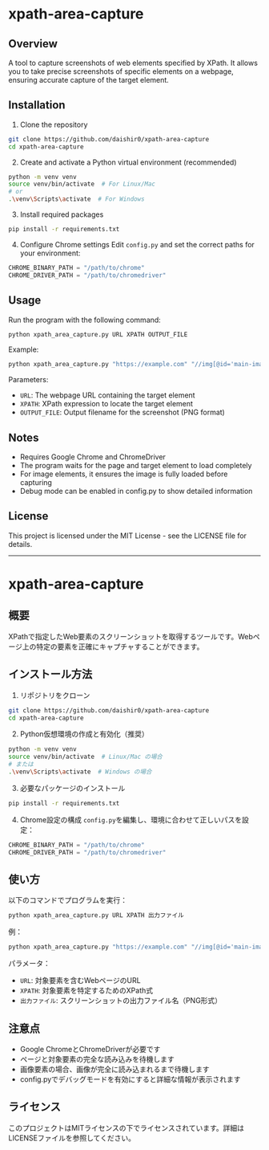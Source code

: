 # xpath-area-capture

## Overview
A tool to capture screenshots of web elements specified by XPath. It allows you to take precise screenshots of specific elements on a webpage, ensuring accurate capture of the target element.

## Installation
1. Clone the repository
```bash
git clone https://github.com/daishir0/xpath-area-capture
cd xpath-area-capture
```

2. Create and activate a Python virtual environment (recommended)
```bash
python -m venv venv
source venv/bin/activate  # For Linux/Mac
# or
.\venv\Scripts\activate  # For Windows
```

3. Install required packages
```bash
pip install -r requirements.txt
```

4. Configure Chrome settings
Edit `config.py` and set the correct paths for your environment:
```python
CHROME_BINARY_PATH = "/path/to/chrome"
CHROME_DRIVER_PATH = "/path/to/chromedriver"
```

## Usage
Run the program with the following command:
```bash
python xpath_area_capture.py URL XPATH OUTPUT_FILE
```

Example:
```bash
python xpath_area_capture.py "https://example.com" "//img[@id='main-image']" "output.png"
```

Parameters:
- `URL`: The webpage URL containing the target element
- `XPATH`: XPath expression to locate the target element
- `OUTPUT_FILE`: Output filename for the screenshot (PNG format)

## Notes
- Requires Google Chrome and ChromeDriver
- The program waits for the page and target element to load completely
- For image elements, it ensures the image is fully loaded before capturing
- Debug mode can be enabled in config.py to show detailed information

## License
This project is licensed under the MIT License - see the LICENSE file for details.

---

# xpath-area-capture

## 概要
XPathで指定したWeb要素のスクリーンショットを取得するツールです。Webページ上の特定の要素を正確にキャプチャすることができます。

## インストール方法
1. リポジトリをクローン
```bash
git clone https://github.com/daishir0/xpath-area-capture
cd xpath-area-capture
```

2. Python仮想環境の作成と有効化（推奨）
```bash
python -m venv venv
source venv/bin/activate  # Linux/Mac の場合
# または
.\venv\Scripts\activate  # Windows の場合
```

3. 必要なパッケージのインストール
```bash
pip install -r requirements.txt
```

4. Chrome設定の構成
`config.py`を編集し、環境に合わせて正しいパスを設定：
```python
CHROME_BINARY_PATH = "/path/to/chrome"
CHROME_DRIVER_PATH = "/path/to/chromedriver"
```

## 使い方
以下のコマンドでプログラムを実行：
```bash
python xpath_area_capture.py URL XPATH 出力ファイル
```

例：
```bash
python xpath_area_capture.py "https://example.com" "//img[@id='main-image']" "output.png"
```

パラメータ：
- `URL`: 対象要素を含むWebページのURL
- `XPATH`: 対象要素を特定するためのXPath式
- `出力ファイル`: スクリーンショットの出力ファイル名（PNG形式）

## 注意点
- Google ChromeとChromeDriverが必要です
- ページと対象要素の完全な読み込みを待機します
- 画像要素の場合、画像が完全に読み込まれるまで待機します
- config.pyでデバッグモードを有効にすると詳細な情報が表示されます

## ライセンス
このプロジェクトはMITライセンスの下でライセンスされています。詳細はLICENSEファイルを参照してください。